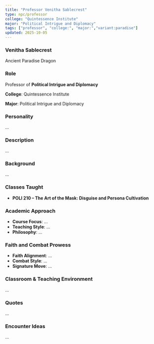 ```yaml
---
title: "Professor Venitha Sablecrest"
type: npc/professor
college: "Quintessence Institute"
major: "Political Intrigue and Diplomacy"
tags: ["professor", "college:", "major:","variant:paradise"]
updated: 2025-10-05
---
```

### Venitha Sablecrest

Ancient Paradise Dragon

### Role

Professor of **Political Intrigue and Diplomacy**

**College**: Quintessence Institute

**Major**: Political Intrigue and Diplomacy

### Personality

...

### Description

...

### Background

...

### Classes Taught

- **POLI 210 – The Art of the Mask: Disguise and Persona Cultivation**



### Academic Approach

- **Course Focus**: ...
- **Teaching Style**: ...
- **Philosophy**: ...

### Faith and Combat Prowess

- **Faith Alignment**: ...
- **Combat Style**: ...
- **Signature Move**: ...

### Classroom & Teaching Environment

...

### Quotes

...

### Encounter Ideas

...
